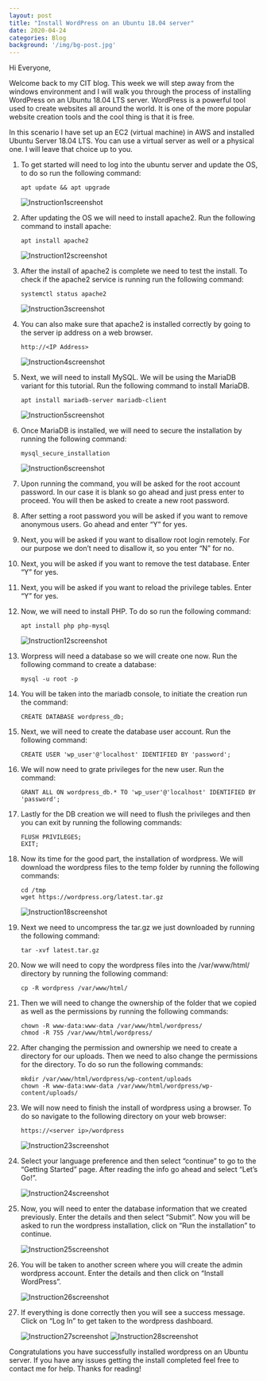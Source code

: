 ```yaml
---
layout: post
title: "Install WordPress on an Ubuntu 18.04 server"
date: 2020-04-24
categories: Blog
background: '/img/bg-post.jpg'
---
```


Hi Everyone,

Welcome back to my CIT blog. This week we will step away from the windows environment and I will walk you through 
the process of installing WordPress on an Ubuntu 18.04 LTS server. WordPress is a powerful tool used to create 
websites all around the world. It is one of the more popular website creation tools and the cool thing is that it 
is free. 

In this scenario I have set up an EC2 (virtual machine) in AWS and installed Ubuntu Server 18.04 LTS. You can use a 
virtual server as well or a physical one. I will leave that choice up to you. 

1. To get started will need to log into the ubuntu server and update the OS, to do so run the following command:

       apt update && apt upgrade
  
   ![Instruction1screenshot](/newblog/img/resources/2020-04-24-Post/1.jpg)

2. After updating the OS we will need to install apache2. Run the following command to install apache:

       apt install apache2
       
   ![Instruction12screenshot](/newblog/img/resources/2020-04-24-Post/2.jpg)

3. After the install of apache2 is complete we need to test the install. To check if the apache2 service is running 
   run the following command:

       systemctl status apache2
       
   ![Instruction3screenshot](/newblog/img/resources/2020-04-24-Post/3.jpg)

4. You can also make sure that apache2 is installed correctly by going to the server ip address on a web browser. 

       http://<IP Address> 

   ![Instruction4screenshot](/newblog/img/resources/2020-04-24-Post/4.jpg)

5. Next, we will need to install MySQL. We will be using the MariaDB variant for this tutorial. Run the following command 
   to install MariaDB.

       apt install mariadb-server mariadb-client

   ![Instruction5screenshot](/newblog/img/resources/2020-04-24-Post/5.jpg)

6. Once MariaDB is installed, we will need to secure the installation by running the following command:

       mysql_secure_installation

   ![Instruction6screenshot](/newblog/img/resources/2020-04-24-Post/6.jpg)

7. Upon running the command, you will be asked for the root account password. In our case it is blank so go ahead and 
   just press enter to proceed. You will then be asked to create a new root password.

8. After setting a root password you will be asked if you want to remove anonymous users. Go ahead and enter “Y” for yes.

9. Next, you will be asked if you want to disallow root login remotely. For our purpose we don’t need to disallow it, so 
   you enter “N” for no.

10. Next, you will be asked if you want to remove the test database. Enter “Y” for yes.

11. Next, you will be asked if you want to reload the privilege tables. Enter “Y” for yes. 

12. Now, we will need to install PHP. To do so run the following command:

        apt install php php-mysql

    ![Instruction12screenshot](/newblog/img/resources/2020-04-24-Post/12.jpg)

13. Worpress will need a database so we will create one now. Run the following command to create a database:

        mysql -u root -p

14. You will be taken into the mariadb console, to initiate the creation run the command:

        CREATE DATABASE wordpress_db;

15. Next, we will need to create the database user account. Run the following command:

        CREATE USER 'wp_user'@'localhost' IDENTIFIED BY 'password';

16. We will now need to grate privileges for the new user. Run the command:

        GRANT ALL ON wordpress_db.* TO 'wp_user'@'localhost' IDENTIFIED BY 'password';

17. Lastly for the DB creation we will need to flush the privileges and then you can exit by running the following 
    commands:

        FLUSH PRIVILEGES;
        EXIT;

18. Now its time for the good part, the installation of wordpress. We will download the wordpress files to the temp 
    folder by running the following commands:
    
        cd /tmp
        wget https://wordpress.org/latest.tar.gz

    ![Instruction18screenshot](/newblog/img/resources/2020-04-24-Post/18.jpg)

19. Next we need to uncompress the tar.gz we just downloaded by running the following command:

        tar -xvf latest.tar.gz

20. Now we will need to copy the wordpress files into the /var/www/html/ directory by running the following command:

        cp -R wordpress /var/www/html/

21. Then we will need to change the ownership of the folder that we copied as well as the permissions by running the 
    following commands:

        chown -R www-data:www-data /var/www/html/wordpress/
        chmod -R 755 /var/www/html/wordpress/

22. After changing the permission and ownership we need to create a directory for our uploads. Then we need to also 
    change the permissions for the directory. To do so run the following commands:

        mkdir /var/www/html/wordpress/wp-content/uploads
        chown -R www-data:www-data /var/www/html/wordpress/wp-content/uploads/

23. We will now need to finish the install of wordpress using a browser. To do so navigate to the following directory on 
    your web browser:

        https://<server ip>/wordpress

    ![Instruction23screenshot](/newblog/img/resources/2020-04-24-Post/23.jpg)

24. Select your language preference and then select “continue” to go to the “Getting Started” page. After reading the info
    go ahead and select “Let’s Go!”.

    ![Instruction24screenshot](/newblog/img/resources/2020-04-24-Post/24.jpg)

25. Now, you will need to enter the database information that we created previously. Enter the details and then select 
    “Submit”. Now you will be asked to run the wordpress installation, click on “Run the installation” to continue.

    ![Instruction25screenshot](/newblog/img/resources/2020-04-24-Post/25.jpg)

26. You will be taken to another screen where you will create the admin wordpress account. Enter the details and then 
    click on “Install WordPress”.
    
    ![Instruction26screenshot](/newblog/img/resources/2020-04-24-Post/26.jpg)

27. If everything is done correctly then you will see a success message. Click on “Log In” to get taken to the wordpress 
    dashboard.
    
    ![Instruction27screenshot](/newblog/img/resources/2020-04-24-Post/27.jpg)
    ![Instruction28screenshot](/newblog/img/resources/2020-04-24-Post/28.jpg)

Congratulations you have successfully installed wordpress on an Ubuntu server. If you have any issues getting the install 
completed feel free to contact me for help. Thanks for reading!
